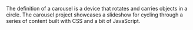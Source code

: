 The definition of a carousel is a device that rotates and carries objects in a circle. The carousel project showcases a slideshow for cycling through a series of content built with CSS and a bit of JavaScript.
